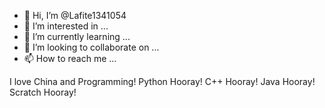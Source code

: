 - 👋 Hi, I’m @Lafite1341054
- 👀 I’m interested in ...
- 🌱 I’m currently learning ...
- 💞️ I’m looking to collaborate on ...
- 📫 How to reach me ...

<!---
Lafite1341054/Lafite1341054 is a ✨ special ✨ repository because its `README.md` (this file) appears on your GitHub profile.
You can click the Preview link to take a look at your changes.
--->

I love China and Programming!
Python Hooray!
C++ Hooray!
Java Hooray!
Scratch Hooray!
